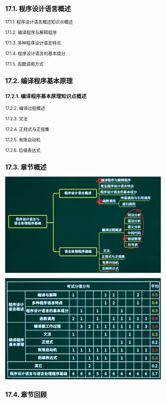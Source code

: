 ## 17.1. 程序设计语言概述

17.1.1. 程序设计语言概述知识点概述

17.1.2. 编译程序与解释程序

17.1.3. 多种程序设计语言特点

17.1.4. 程序设计语言的基本成分

17.1.5. 函数调用方式

## 17.2. 编译程序基本原理

### 17.2.1. 编译程序基本原理知识点概述

17.2.2. 编译过程概述

17.2.3. 文法

17.2.4. 正规式与正规集

17.2.5. 有限自动机

17.2.6. 后缀表达式

## 17.3. 章节概述

![image-20231029210511856](assets/image-20231029210511856.png)

![image-20231029210526111](assets/image-20231029210526111.png)

## 17.4. 章节回顾

